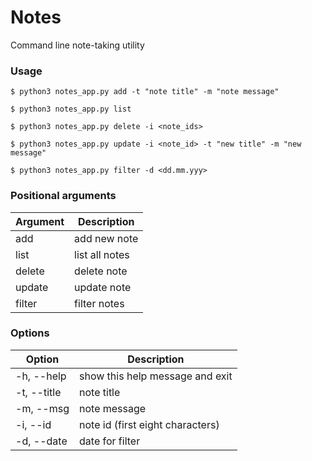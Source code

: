 # Notes
Command line note-taking utility
### Usage
```console
$ python3 notes_app.py add -t "note title" -m "note message"
```
```console
$ python3 notes_app.py list
```
```console
$ python3 notes_app.py delete -i <note_ids>
```
```console
$ python3 notes_app.py update -i <note_id> -t "new title" -m "new message"
```
```console
$ python3 notes_app.py filter -d <dd.mm.yyy>
```
### Positional arguments
| Argument | Description |
|---|---|
add | add new note
list | list all notes
delete | delete note
update | update note
filter | filter notes
### Options
| Option | Description |  
|---|---|
-h, --help | show this help message and exit
-t, --title | note title
-m, --msg | note message
-i, --id | note id (first eight characters)
-d, --date | date for filter
